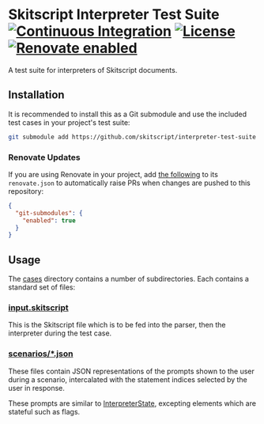 # Skitscript Interpreter Test Suite [![Continuous Integration](https://github.com/skitscript/interpreter-test-suite/workflows/Continuous%20Integration/badge.svg)](https://github.com/skitscript/interpreter-test-suite/actions) [![License](https://img.shields.io/github/license/skitscript/interpreter-test-suite.svg)](https://github.com/skitscript/interpreter-test-suite/blob/master/license) [![Renovate enabled](https://img.shields.io/badge/renovate-enabled-brightgreen.svg)](https://renovatebot.com/)

A test suite for interpreters of Skitscript documents.

## Installation

It is recommended to install this as a Git submodule and use the included test
cases in your project's test suite:

```bash
git submodule add https://github.com/skitscript/interpreter-test-suite submodules/skitscript/interpreter-test-suite
```

### Renovate Updates

If you are using Renovate in your project, add
[the following](https://docs.renovatebot.com/modules/manager/git-submodules/) to
its `renovate.json` to automatically raise PRs when changes are pushed to this
repository:

```json
{
  "git-submodules": {
    "enabled": true
  }
}
```

## Usage

The [cases](./cases) directory contains a number of subdirectories.  Each
contains a standard set of files:

### [input.skitscript](./cases/four-decisions/input.skitscript)

This is the Skitscript file which is to be fed into the parser, then the
interpreter during the test case.

### [scenarios/*.json](./cases/four-decisions/scenarios/a-a-a-a.json)

These files contain JSON representations of the prompts shown to the user during
a scenario, intercalated with the statement indices selected by the user in
response.

These prompts are similar to
[InterpreterState](https://github.com/skitscript/types-nodejs/blob/master/InterpreterState/index.ts),
excepting elements which are stateful such as flags.
